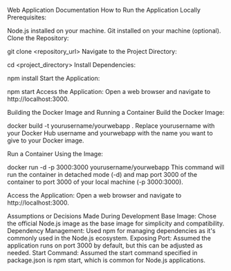 Web Application Documentation
How to Run the Application Locally
Prerequisites:

Node.js installed on your machine.
Git installed on your machine (optional).
Clone the Repository:


git clone <repository_url>
Navigate to the Project Directory:


cd <project_directory>
Install Dependencies:


npm install
Start the Application:


npm start
Access the Application:
Open a web browser and navigate to http://localhost:3000.

Building the Docker Image and Running a Container
Build the Docker Image:


docker build -t yourusername/yourwebapp .
Replace yourusername with your Docker Hub username and yourwebapp with the name you want to give to your Docker image.

Run a Container Using the Image:


docker run -d -p 3000:3000 yourusername/yourwebapp
This command will run the container in detached mode (-d) and map port 3000 of the container to port 3000 of your local machine (-p 3000:3000).

Access the Application:
Open a web browser and navigate to http://localhost:3000.

Assumptions or Decisions Made During Development
Base Image: Chose the official Node.js image as the base image for simplicity and compatibility.
Dependency Management: Used npm for managing dependencies as it's commonly used in the Node.js ecosystem.
Exposing Port: Assumed the application runs on port 3000 by default, but this can be adjusted as needed.
Start Command: Assumed the start command specified in package.json is npm start, which is common for Node.js applications.